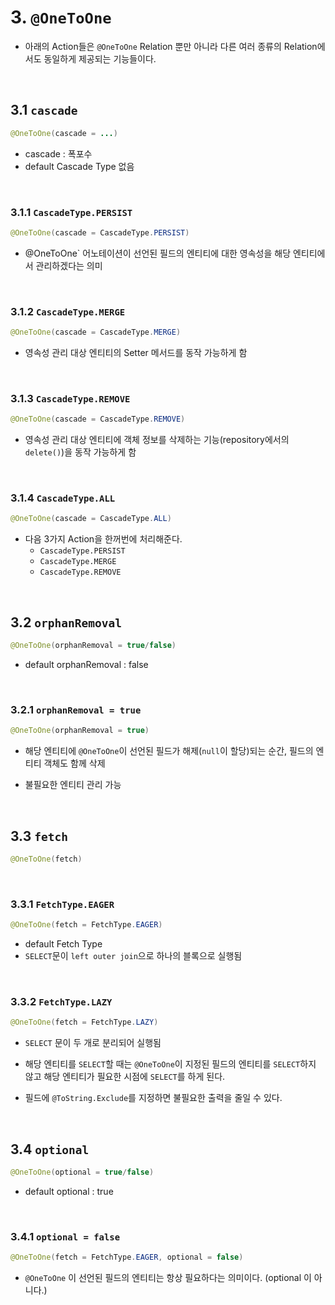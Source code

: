 # 3. `@OneToOne`

- 아래의 Action들은 `@OneToOne` Relation 뿐만 아니라 다른 여러 종류의 Relation에서도 동일하게 제공되는 기능들이다.

<br>

## 3.1 `cascade`

```java
@OneToOne(cascade = ...)
```

- cascade : 폭포수
- default Cascade Type 없음

<br>

### 3.1.1 `CascadeType.PERSIST`

```java
@OneToOne(cascade = CascadeType.PERSIST)
```

- @OneToOne` 어노테이션이 선언된 필드의 엔티티에 대한 영속성을 해당 엔티티에서 관리하겠다는 의미

<br>

### 3.1.2 `CascadeType.MERGE`

```java
@OneToOne(cascade = CascadeType.MERGE)
```

- 영속성 관리 대상 엔티티의 Setter 메서드를 동작 가능하게 함

<br>

### 3.1.3 `CascadeType.REMOVE`

```java
@OneToOne(cascade = CascadeType.REMOVE)
```

- 영속성 관리 대상 엔티티에 객체 정보를 삭제하는 기능(repository에서의 `delete()`)을 동작 가능하게 함

<br>

### 3.1.4 `CascadeType.ALL`

```java
@OneToOne(cascade = CascadeType.ALL)
```

- 다음 3가지 Action을 한꺼번에 처리해준다.
  - `CascadeType.PERSIST`
  - `CascadeType.MERGE`
  - `CascadeType.REMOVE`

<br>

## 3.2 `orphanRemoval`

```java
@OneToOne(orphanRemoval = true/false)
```

- default orphanRemoval : false

<br>

### 3.2.1 `orphanRemoval = true`

```java
@OneToOne(orphanRemoval = true)
```

- 해당 엔티티에 `@OneToOne`이 선언된 필드가 해제(`null`이 할당)되는 순간, 필드의 엔티티 객체도 함께 삭제

- 불필요한 엔티티 관리 가능

<br>

## 3.3 `fetch`

```java
@OneToOne(fetch)
```

<br>

### 3.3.1 `FetchType.EAGER`

```java
@OneToOne(fetch = FetchType.EAGER)
```

- default Fetch Type
- `SELECT`문이 `left outer join`으로 하나의 블록으로 실행됨

<br>

### 3.3.2 `FetchType.LAZY`

```java
@OneToOne(fetch = FetchType.LAZY)
```

- `SELECT` 문이 두 개로 분리되어 실행됨

- 해당 엔티티를 `SELECT`할 때는 `@OneToOne`이 지정된 필드의 엔티티를 `SELECT`하지 않고 해당 엔티티가 필요한 시점에 `SELECT`를 하게 된다.
- 필드에 `@ToString.Exclude`를 지정하면 불필요한 출력을 줄일 수 있다.

<br>

## 3.4 `optional`

```java
@OneToOne(optional = true/false)
```

- default optional : true

<br>

### 3.4.1 `optional = false`

```java
@OneToOne(fetch = FetchType.EAGER, optional = false)
```

- `@OneToOne` 이 선언된 필드의 엔티티는 항상 필요하다는 의미이다. (optional 이 아니다.)